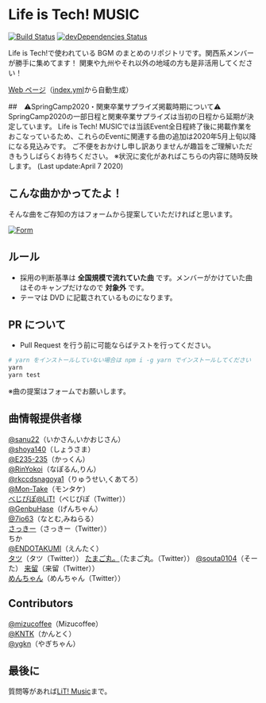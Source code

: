 # Life is Tech! MUSIC

[![Build Status](https://travis-ci.org/lit-kansai-members/music.svg?branch=master)](https://travis-ci.org/lit-kansai-members/music) [![devDependencies Status](https://david-dm.org/lit-kansai-members/music/dev-status.svg)](https://david-dm.org/lit-kansai-members/music?type=dev)

Life is Tech!で使われている BGM のまとめのリポジトリです。関西系メンバーが勝手に集めてます！ 関東や九州やそれ以外の地域の方も是非活用してください！


[Web ページ](http://lit-kansai-members.github.io/music/)（[index.yml](./index.yml)から自動生成）


##　⚠️SpringCamp2020・関東卒業サプライズ掲載時期について⚠️
SpringCamp2020の一部日程と関東卒業サプライズは当初の日程から延期が決定しています。
Life is Tech! MUSICでは当該Event全日程終了後に掲載作業をおこなっているため、これらのEventに関連する曲の追加は2020年5月上旬以降になる見込みです。
ご不便をおかけし申し訳ありませんが趣旨をご理解いただきもうしばらくお待ちください。
※状況に変化があればこちらの内容に随時反映します。
(Last update:April 7 2020)

## こんな曲かかってたよ！

そんな曲をご存知の方はフォームから提案していただければと思います。

[![Form](https://placehold.jp/24/3d4070/e8e8e8/170x50.png?text=%E6%8F%90%E6%A1%88%E3%83%95%E3%82%A9%E3%83%BC%E3%83%A0&css=%7B%22border-radius%22%3A%227px%22%7D)](https://goo.gl/forms/VNdvhC37OuRBtWCD3)

<!--
## Contribution
### Life is Tech! BGM におけるContributionのやり方講座

1. Fork
2. Edit
3. Commitをする
4. Pull Request
5. Marge plz! :)

-->

<!--
### :warning: WARNING :warning:
- 以下のフォーマットを使用してください

  ```yml
  - year: "2016" # 年 (Stringです！)
    camps:
    - name: "'16 Xmas Camp" # キャンプ名
      background: "img/backgorunds/xmas2016_desktop_yellow.jpg" # 背景画像のURL
      songs:
      - title: "Hey Ho" # 曲名
        author: "SEKAI NO OWARI" # 歌手名
        description: |
          [YouTube](//youtu.be/qfsr0S_QGOU)
          [歌詞(J-Lyric.net)](http://j-lyric.net/artist/a055790/l03c659.html)
        # リンクなど。"|"はYAMLの複数行記法です。
  ```
-->

## ルール

* 採用の判断基準は **全国規模で流れていた曲** です。メンバーがかけていた曲はそのキャンプだけなので **対象外** です。
* テーマは DVD に記載されているものになります。

## PR について

* Pull Request を行う前に可能ならばテストを行ってください。

```bash
# yarn をインストールしていない場合は npm i -g yarn でインストールしてください
yarn
yarn test
```

※曲の提案はフォームでお願いします。

## 曲情報提供者様

[@sanu22](//github.com/sanu22)（いかさん,いかおじさん）  
[@shoya140](//github.com/shoya140)（しょうさま）  
[@E235-235](//github.com/E235-235)（かっくん）  
[@RinYokoi](//github.com/RinYokoi)（なぽるん,りん）  
[@rkccdsnagoya1](//github.com/rkccdsnagoya1)（りゅうせい,くあてろ）  
[@Mon-Take](//github.com/Mon-Take)（モンタケ）  
[べじぴぽ@LiT!](//twitter.com/_vegi_pipo_Lit)（べじぴぽ（Twitter））  
[@GenbuHase](//github.com/GenbuHase)（げんちゃん）  
[@7io63](//github.com/7io63)（なとむ,みねらる）  
[さっきー](//twitter.com/222222222332a)（さっきー（Twitter））  
ちか  
[@ENDOTAKUMI](//github.com/ENDOTAKUMI)（えんたく）   
[タツ](//twitter.com/u39dc)（タツ（Twitter））
[たまご丸。](//twitter.com/tamagomaRuuu)（たまご丸。（Twitter））
[@souta0104](//github.com/souta0104)（そーた） 
[来留](//twitter.com/rairuuuuuuuuu)（来留（Twitter））  
[めんちゃん](//twitter.com/menchan_klis)（めんちゃん（Twitter）） 



## Contributors

[@mizucoffee](//github.com/mizucoffee)（Mizucoffee）  
[@KNTK](//github.com/AkihiroTokai)（かんとく）  
[@ygkn](//github.com/ygkn)（やぎちゃん）

## 最後に

質問等があれば[LiT! Music](//www.facebook.com/LiTmusic-182225395894104/)まで。
